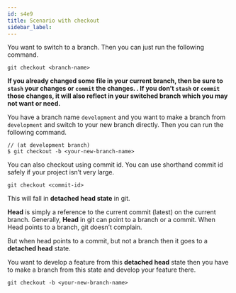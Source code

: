 ```yaml
---
id: s4e9
title: Scenario with checkout
sidebar_label:
---
```




You want to switch to a branch. Then you can just run the following command.

`git checkout <branch-name>`

**If you already changed some file in your current branch, then be sure to `stash` your changes or `commit` the changes. . If you don’t `stash` or `commit` those changes, it will also reflect in your switched branch which you may not want or need.**

You have a branch name `development` and you want to make a branch from `development` and switch to your new branch directly. Then you can run the following command.

```
// (at development branch)
$ git checkout -b <your-new-branch-name>
```

You can also checkout using commit id. You can use shorthand commit id safely if your project isn’t very large.

`git checkout <commit-id>`

This will fall in **detached head state** in git.



**Head** is simply a reference to the current commit (latest) on the current branch.
Generally, **Head** in git can point to a branch or a commit.
When Head points to a branch, git doesn’t complain.

But when head points to a commit, but not a branch then it goes to a **detached head** state.



You want to develop a feature from this **detached head** state then you have to make a branch from this state and develop your feature there.

`git checkout -b <your-new-branch-name>`
